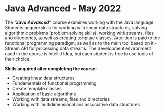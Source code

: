 # Java Advanced - May 2022

The **_"Java Advanced"_** course examines working with the Java language. Students acquire skills for working with linear data structures, solving algorithmic problems (problem solving skills), working with streams, files and directories, as well as creating template classes. Attention is paid to the functional programming paradigm, as well as to the main tool based on it - Stream API for processing data streams. The development environment used in the course is IntelliJ Idea, but each student is free to use tools of their choice.

**Skills acquired after completing the course:**

- Creating linear data structures
- Fundamentals of functional programming
- Create template classes
- Application of basic algorithms
- Working with data streams, files and directories
- Working with multidimensional and associative data structures